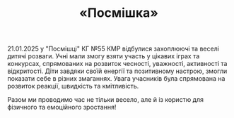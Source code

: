 ﻿---
title: «Посмішка»
---

21.01.2025 у "Посмішці" КГ №55 КМР відбулися захоплюючі та веселі дитячі розваги. Учні мали змогу взяти участь у цікавих іграх та конкурсах, спрямованих на розвиток чесності, уважності, активності та відкритості. Діти завдяки своїй енергії та позитивному настрою, змогли показати себе в різних змаганнях. Увага учасників була спрямована на розвиток реакції, швидкість та кмітливість.

Разом ми проводимо час не тільки весело, але й із користю для фізичного та емоційного зростання!

<slideshow />
